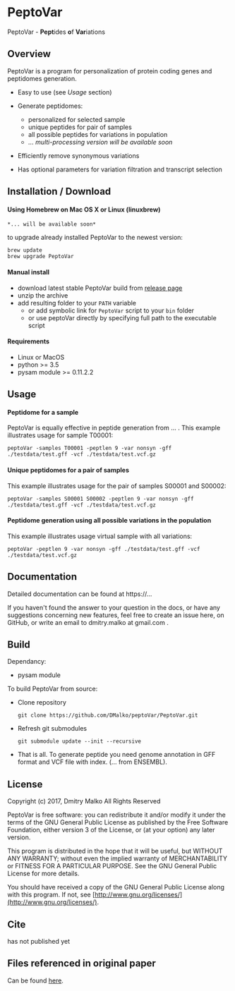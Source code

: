 # PeptoVar

PeptoVar - **Pept**ides **o**f **Var**iations

## Overview

PeptoVar is a program for personalization of protein coding genes and peptidomes generation.

 - Easy to use (see *Usage* section) 
 
 - Generate peptidomes:
   - personalized for selected sample
   - unique peptides for pair of samples
   - all possible peptides for variations in population
   - *... multi-processing version will be available soon*

- Efficiently remove synonymous variations

- Has optional parameters for variation filtration and transcript selection


## Installation / Download

#### Using Homebrew on Mac OS X or Linux (linuxbrew)

    *... will be available soon*
    
to upgrade already installed PeptoVar to the newest version:

    brew update
    brew upgrade PeptoVar

#### Manual install

* download latest stable PeptoVar build from [release page](https://github.com/DMalko/PeptoVar/releases/latest)
* unzip the archive
* add resulting folder to your ``PATH`` variable
  * or add symbolic link for ``PeptoVar`` script to your ``bin`` folder
  * or use peptoVar directly by specifying full path to the executable script

#### Requirements

* Linux or MacOS
* python >= 3.5
* pysam module >= 0.11.2.2
 
## Usage

#### Peptidome for a sample

PeptoVar is equally effective in peptide generation from ... . This example illustrates usage for sample T00001:

    peptoVar -samples T00001 -peptlen 9 -var nonsyn -gff ./testdata/test.gff -vcf ./testdata/test.vcf.gz


#### Unique peptidomes for a pair of samples
This example illustrates usage for the pair of samples S00001 and S00002:

    peptoVar -samples S00001 S00002 -peptlen 9 -var nonsyn -gff ./testdata/test.gff -vcf ./testdata/test.vcf.gz


#### Peptidome generation using all possible variations in the population
This example illustrates usage virtual sample with all variations:

    peptoVar -peptlen 9 -var nonsyn -gff ./testdata/test.gff -vcf ./testdata/test.vcf.gz
    

## Documentation

Detailed documentation can be found at https://...

If you haven't found the answer to your question in the docs, or have any suggestions concerning new features, feel free to create an issue here, on GitHub, or write an email to dmitry.malko at gmail.com .

## Build

Dependancy:

- pysam module

To build PeptoVar from source:

- Clone repository

  ```
  git clone https://github.com/DMalko/peptoVar/PeptoVar.git
  ```

- Refresh git submodules

  ```
  git submodule update --init --recursive
  ```
  
- That is all. To generate peptide you need genome annotation in GFF format and VCF file with index. (... from ENSEMBL).


## License
Copyright (c) 2017, Dmitry Malko
All Rights Reserved

PeptoVar is free software: you can redistribute it and/or modify
it under the terms of the GNU General Public License as published by
the Free Software Foundation, either version 3 of the License, or
(at your option) any later version.

This program is distributed in the hope that it will be useful,
but WITHOUT ANY WARRANTY; without even the implied warranty of
MERCHANTABILITY or FITNESS FOR A PARTICULAR PURPOSE.  See the
GNU General Public License for more details.

You should have received a copy of the GNU General Public License
along with this program.  If not, see [http://www.gnu.org/licenses/](http://www.gnu.org/licenses/).

## Cite

has not published yet

## Files referenced in original paper

Can be found [here](https://github.com/...).
